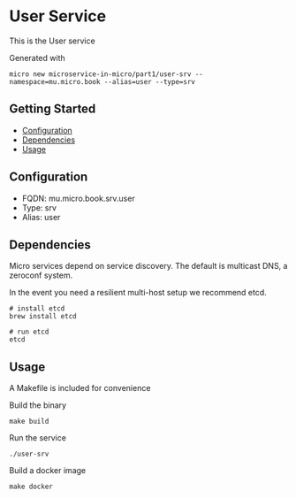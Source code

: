 # User Service

This is the User service

Generated with

```
micro new microservice-in-micro/part1/user-srv --namespace=mu.micro.book --alias=user --type=srv
```

## Getting Started

- [Configuration](#configuration)
- [Dependencies](#dependencies)
- [Usage](#usage)

## Configuration

- FQDN: mu.micro.book.srv.user
- Type: srv
- Alias: user

## Dependencies

Micro services depend on service discovery. The default is multicast DNS, a zeroconf system.

In the event you need a resilient multi-host setup we recommend etcd.

```
# install etcd
brew install etcd

# run etcd
etcd
```

## Usage

A Makefile is included for convenience

Build the binary

```
make build
```

Run the service
```
./user-srv
```

Build a docker image
```
make docker
```